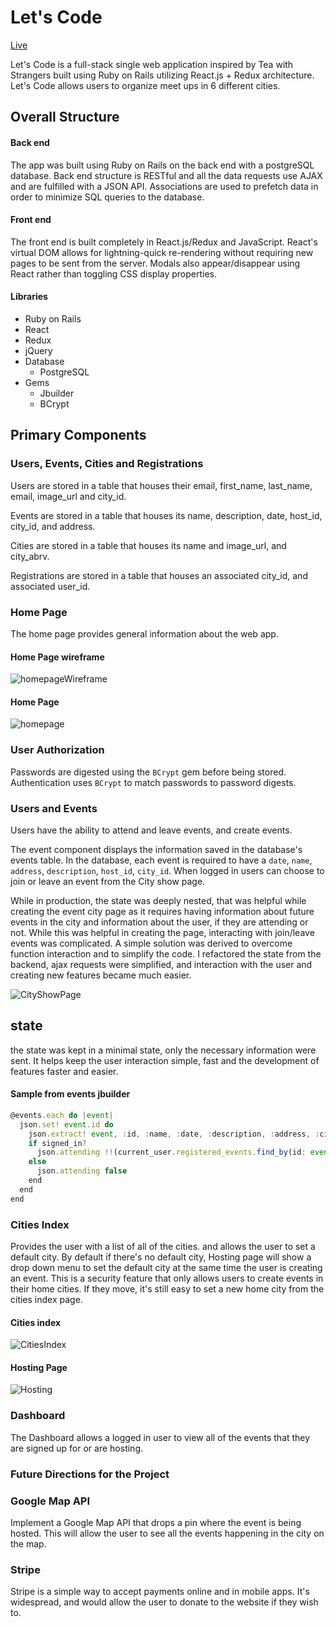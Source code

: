 # Let's Code
[Live](http://letscode.today/)

Let's Code is a full-stack single web application inspired by Tea with Strangers built using Ruby on Rails utilizing React.js + Redux architecture. Let's Code allows users to organize meet ups in 6 different cities.

## Overall Structure

#### Back end

The app was built using Ruby on Rails on the back end with a postgreSQL database. Back end structure is RESTful and all the data requests use AJAX and are fulfilled with a JSON API. Associations are used to prefetch data in order to minimize SQL queries to the database.

#### Front end
The front end is built completely in React.js/Redux and JavaScript. React's virtual DOM allows for lightning-quick re-rendering without requiring new pages to be sent from the server. Modals also appear/disappear using React rather than toggling CSS display properties.

#### Libraries

* Ruby on Rails
* React
* Redux
* jQuery
* Database
  * PostgreSQL
* Gems
  * Jbuilder
  * BCrypt


## Primary Components

### Users, Events, Cities and Registrations

Users are stored in a table that houses their email, first_name, last_name, email, image_url and city_id.

Events are stored in a table that houses its name, description, date, host_id, city_id, and address.

Cities are stored in a table that houses its name and image_url, and city_abrv.

Registrations are stored in a table that houses an associated city_id, and associated user_id.

### Home Page
The home page provides general information about the web app.

#### Home Page wireframe

![homepageWireframe](docs/wireframes/main.png)

#### Home Page

![homepage](docs/HomePage.png)


### User Authorization
Passwords are digested using the `BCrypt` gem before being stored. Authentication uses `BCrypt` to match passwords to password digests.

### Users and Events

Users have the ability to attend and leave events, and create events.

The event component displays the information saved in the database's events table.  In the database, each event is required to have a `date`, `name`, `address`, `description`, `host_id`, `city_id`. When logged in users can choose to join or leave an event from the City show page.

While in production, the state was deeply nested, that was helpful while creating the event city page as it requires having information about future events in the city and information about the user, if they are attending or not. While this was helpful in creating the page, interacting with join/leave events was complicated. A simple solution was derived to overcome function interaction and to simplify the code. I refactored the state from the backend, ajax requests were simplified, and interaction with the user and creating new features became much easier.

![CityShowPage](docs/CityShowPage.png)

## state

the state was kept in a minimal state, only the necessary information were sent. It helps keep the user interaction simple, fast and the development of features faster and easier.

#### Sample from events jbuilder

```javascript
@events.each do |event|
  json.set! event.id do
    json.extract! event, :id, :name, :date, :description, :address, :city_id, :host_id
    if signed_in?
      json.attending !!(current_user.registered_events.find_by(id: event.id))
    else
      json.attending false
    end
  end
end
```

### Cities Index

Provides the user with a list of all of the cities. and allows the user to set a default city. By default if there's no default city, Hosting page will show a drop down menu to set the default city at the same time the user is creating an event. This is a security feature that only allows users to create events in their home cities. If they move, it's still easy to set a new home city from the cities index page.

#### Cities index

![CitiesIndex](docs/CitiesIndex.png)

#### Hosting Page

![Hosting](docs/Hosting.png)

### Dashboard

The Dashboard allows a logged in user to view all of the events that they are signed up for or are hosting.


### Future Directions for the Project

### Google Map API

Implement a Google Map API that drops a pin where the event is being hosted. This will allow the user to see all the events happening in the city on the map.

### Stripe

Stripe is a simple way to accept payments online and in mobile apps. It's widespread, and would allow the user to donate to the website if they wish to.
